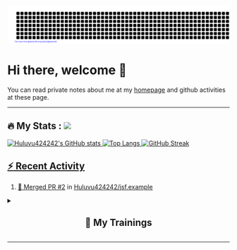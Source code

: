 ![gitartwork](gitartwork.svg)
# Hi there, welcome 👋

You can read private notes about me at my [homepage](https://huluvu424242.github.io/home/) and github activities at these page.

---

  ## :fire: My Stats : <a href="https://github.com/Huluvu424242"><img src="https://img.shields.io/github/followers/Huluvu424242?label=follow&style=social" />
  
<!--p align="center"-->
<img alt="Huluvu424242's GitHub stats" src="https://github-readme-stats.vercel.app/api?username=Huluvu424242&show_icons=true&theme=vision-friendly-dark" width="33%" />
<img alt="Top Langs" src="https://github-readme-stats.vercel.app/api/top-langs/?username=Huluvu424242&layout=compact&theme=vision-friendly-dark" width="30%" />
<img alt="GitHub Streak" src="http://github-readme-streak-stats.herokuapp.com?user=Huluvu424242&theme=vision-friendly-dark&date_format=j%20M%5B%20Y%5D" width="33%" />
<!--/p-->
  
<!--script 
    type="module" 
    src='https://unpkg.com/@huluvu424242/honey-chucknorris-jokes@0.0.1/dist/honey-chucknorris-jokes/honey-chucknorris-jokes.js'>
</script>
<honey-chucknorris-jokes /-->

  ## :zap: Recent Activity

<!--START_SECTION:activity-->
1. 🎉 Merged PR [#2](https://github.com/Huluvu424242/jsf.example/pull/2) in [Huluvu424242/jsf.example](https://github.com/Huluvu424242/jsf.example)
<!--END_SECTION:activity-->
  
  
<details>   
  <summary> <h2 align="center">🌱 My Trainings</h2></summary>
  
  <a data-flickr-embed="true" href="https://www.flickr.com/photos/huluvu424242/albums/72157628149627159" title="Zertifikate" target="_blank"><img src="https://live.staticflickr.com/7007/6401185011_d67d8dd4e4_c.jpg" width="100%" height="10%" alt="Zertifikate"></a>
  
</details>


--- 



<!--
**Huluvu424242/huluvu424242** is a ✨ _special_ ✨ repository because its `README.md` (this file) appears on your GitHub profile.

Here are some ideas to get you started:

- 🔭 I’m currently working on ...
- 🌱 I’m currently learning ...
- 👯 I’m looking to collaborate on ...
- 🤔 I’m looking for help with ...
- 💬 Ask me about ...
- 📫 How to reach me: ...
- 😄 Pronouns: ...
- ⚡ Fun fact: ...
-->
